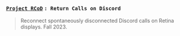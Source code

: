 ### [`Project RCoD`](https://github.com/lxRbckl/Project-RCoD/wiki) `: Return Calls on Discord`
> Reconnect spontaneously disconnected Discord calls on Retina displays. Fall 2023.
